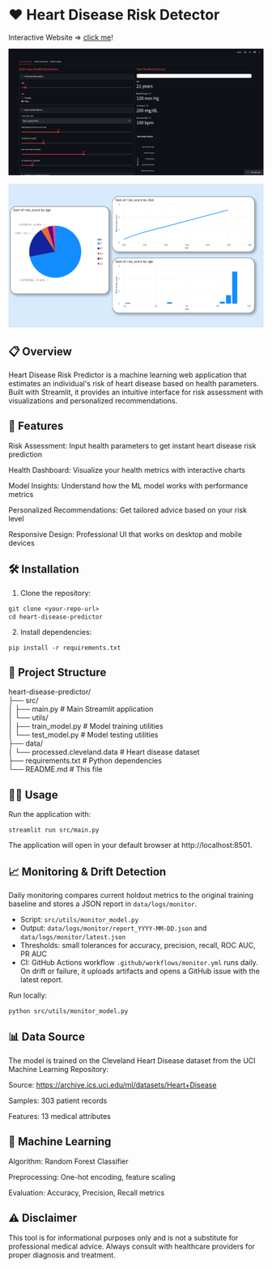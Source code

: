 # ❤️ Heart Disease Risk Detector

Interactive Website => [click me](https://heartdetector.streamlit.app/)!

![thumbnail](images/thumbnail.png)


![results](images/results.png)

## 📋 Overview
Heart Disease Risk Predictor is a machine learning web application that estimates an individual's risk of heart disease based on health parameters. Built with Streamlit, it provides an intuitive interface for risk assessment with visualizations and personalized recommendations.

## 🚀 Features
Risk Assessment: Input health parameters to get instant heart disease risk prediction

Health Dashboard: Visualize your health metrics with interactive charts

Model Insights: Understand how the ML model works with performance metrics

Personalized Recommendations: Get tailored advice based on your risk level

Responsive Design: Professional UI that works on desktop and mobile devices

## 🛠️ Installation
1. Clone the repository:

```
git clone <your-repo-url>
cd heart-disease-predictor
```

2. Install dependencies:

```
pip install -r requirements.txt
```

## 📁 Project Structure

heart-disease-predictor/ \
├── src/ \
│   ├── main.py                 # Main Streamlit application \
│   └── utils/ \
│       ├── train_model.py      # Model training utilities \
│       └── test_model.py       # Model testing utilities \
├── data/ \
│   └── processed.cleveland.data  # Heart disease dataset \
├── requirements.txt            # Python dependencies \
└── README.md                   # This file 

## 🏃‍♂️ Usage
Run the application with:

```
streamlit run src/main.py
```

The application will open in your default browser at http://localhost:8501.

## 📈 Monitoring & Drift Detection
Daily monitoring compares current holdout metrics to the original training baseline and stores a JSON report in `data/logs/monitor`.

- Script: `src/utils/monitor_model.py`
- Output: `data/logs/monitor/report_YYYY-MM-DD.json` and `data/logs/monitor/latest.json`
- Thresholds: small tolerances for accuracy, precision, recall, ROC AUC, PR AUC
- CI: GitHub Actions workflow `.github/workflows/monitor.yml` runs daily. On drift or failure, it uploads artifacts and opens a GitHub issue with the latest report.

Run locally:

```
python src/utils/monitor_model.py
```

## 📊 Data Source
The model is trained on the Cleveland Heart Disease dataset from the UCI Machine Learning Repository:

Source: https://archive.ics.uci.edu/ml/datasets/Heart+Disease

Samples: 303 patient records

Features: 13 medical attributes

## 🤖 Machine Learning
Algorithm: Random Forest Classifier

Preprocessing: One-hot encoding, feature scaling

Evaluation: Accuracy, Precision, Recall metrics

## ⚠️ Disclaimer
This tool is for informational purposes only and is not a substitute for professional medical advice. Always consult with healthcare providers for proper diagnosis and treatment.
